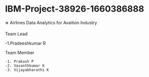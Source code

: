 # IBM-Project-38926-1660386888
✈️ Airlines Data Analytics for Avaition Industry

 Team Lead
 
   -1.Pradeeshkumar R

 Team Member
 
    -1. Prakash P
    -2. Vasanthkumar K 
    -3. Vijayabharathi K
